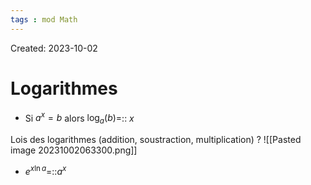 ```yaml
---
tags : mod Math
---
```

Created: 2023-10-02
# Logarithmes
- Si $a^{x}=b$ alors $\log_{a}(b)=$:: $x$
<!--SR:!2024-01-01,40,308-->

Lois des logarithmes (addition, soustraction, multiplication)
?
![[Pasted image 20231002063300.png]]
<!--SR:!2023-11-23,5,234-->

- $e^{x\ln a}$=::$a^{x}$
<!--SR:!2023-12-27,35,270-->
